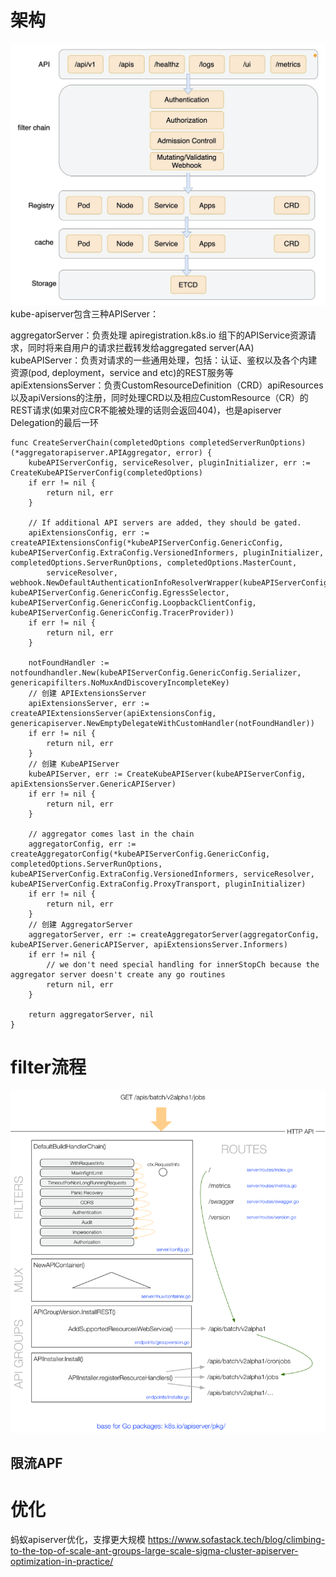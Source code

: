 # 架构
![apiserver_overview](./images/apiserver_overview.png)
kube-apiserver包含三种APIServer：

aggregatorServer：负责处理 apiregistration.k8s.io 组下的APIService资源请求，同时将来自用户的请求拦截转发给aggregated server(AA)
kubeAPIServer：负责对请求的一些通用处理，包括：认证、鉴权以及各个内建资源(pod, deployment，service and etc)的REST服务等
apiExtensionsServer：负责CustomResourceDefinition（CRD）apiResources以及apiVersions的注册，同时处理CRD以及相应CustomResource（CR）的REST请求(如果对应CR不能被处理的话则会返回404)，也是apiserver Delegation的最后一环

```
func CreateServerChain(completedOptions completedServerRunOptions) (*aggregatorapiserver.APIAggregator, error) {
	kubeAPIServerConfig, serviceResolver, pluginInitializer, err := CreateKubeAPIServerConfig(completedOptions)
	if err != nil {
		return nil, err
	}

	// If additional API servers are added, they should be gated.
	apiExtensionsConfig, err := createAPIExtensionsConfig(*kubeAPIServerConfig.GenericConfig, kubeAPIServerConfig.ExtraConfig.VersionedInformers, pluginInitializer, completedOptions.ServerRunOptions, completedOptions.MasterCount,
		serviceResolver, webhook.NewDefaultAuthenticationInfoResolverWrapper(kubeAPIServerConfig.ExtraConfig.ProxyTransport, kubeAPIServerConfig.GenericConfig.EgressSelector, kubeAPIServerConfig.GenericConfig.LoopbackClientConfig, kubeAPIServerConfig.GenericConfig.TracerProvider))
	if err != nil {
		return nil, err
	}

	notFoundHandler := notfoundhandler.New(kubeAPIServerConfig.GenericConfig.Serializer, genericapifilters.NoMuxAndDiscoveryIncompleteKey)
	// 创建 APIExtensionsServer
	apiExtensionsServer, err := createAPIExtensionsServer(apiExtensionsConfig, genericapiserver.NewEmptyDelegateWithCustomHandler(notFoundHandler))
	if err != nil {
		return nil, err
	}
    // 创建 KubeAPIServer
	kubeAPIServer, err := CreateKubeAPIServer(kubeAPIServerConfig, apiExtensionsServer.GenericAPIServer)
	if err != nil {
		return nil, err
	}

	// aggregator comes last in the chain
	aggregatorConfig, err := createAggregatorConfig(*kubeAPIServerConfig.GenericConfig, completedOptions.ServerRunOptions, kubeAPIServerConfig.ExtraConfig.VersionedInformers, serviceResolver, kubeAPIServerConfig.ExtraConfig.ProxyTransport, pluginInitializer)
	if err != nil {
		return nil, err
	}
	// 创建 AggregatorServer
	aggregatorServer, err := createAggregatorServer(aggregatorConfig, kubeAPIServer.GenericAPIServer, apiExtensionsServer.Informers)
	if err != nil {
		// we don't need special handling for innerStopCh because the aggregator server doesn't create any go routines
		return nil, err
	}

	return aggregatorServer, nil
}
```
# filter流程
![apiserver_filter](./images/apiserver_filter.png)

## 限流APF

# 优化
蚂蚁apiserver优化，支撑更大规模
https://www.sofastack.tech/blog/climbing-to-the-top-of-scale-ant-groups-large-scale-sigma-cluster-apiserver-optimization-in-practice/
